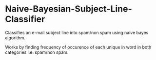 # Naive-Bayesian-Subject-Line-Classifier
Classifies an e-mail subject line into spam/non spam using naive bayes algorithm.

Works by finding frequency of occurence of each unique in word in both categories i.e. spam/non spam.
